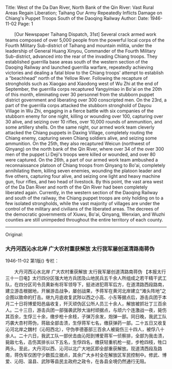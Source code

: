 Title: West of the Da Dan River, North Bank of the Qin River: Vast Rural Areas Regain Liberation; Taihang Our Army Repeatedly Inflicts Damage on Chiang's Puppet Troops South of the Daoqing Railway
Author:
Date: 1946-11-02
Page: 1

　　[Our Newspaper Taihang Dispatch, 31st] Several crack armed work teams composed of over 5,000 people from the powerful local corps of the Fourth Military Sub-district of Taihang and mountain militia, under the leadership of General Huang Xinyou, Commander of the Fourth Military Sub-district, advanced into the rear of the invading Chiang troops. They established guerrilla base areas south of the western section of the Daoqing Railway and launched guerrilla warfare, repeatedly achieving victories and dealing a fatal blow to the Chiang troops' attempt to establish a "beachhead" north of the Yellow River. Following the recapture of strongholds such as Xiaogao and Xiaodong west of Wu Zhi at the end of September, the guerrilla corps recaptured Yangyimiao in Bo'ai on the 20th of this month, eliminating over 30 personnel from the stubborn puppet district government and liberating over 300 conscripted men. On the 23rd, a part of the guerrilla corps attacked the stubborn stronghold of Dayou Village in Wu Zhi, engaging in a fierce battle with six companies of the stubborn enemy for one night, killing or wounding over 100, capturing over 30 alive, and seizing over 10 rifles, over 10,000 rounds of ammunition, and some artillery shells. On the same night, our armed work team cleverly attacked the Chiang puppets in Daxing Village, completely routing the Chiang enemy, capturing seven Chiang soldiers alive, and seizing some ammunition. On the 25th, they also recaptured Weicun (northwest of Qinyang) on the north bank of the Qin River, where over 34 of the over 300 men of the puppet Li Deji's troops were killed or wounded, and over 80 were captured. On the 26th, a part of our armed work team ambushed a reconnaissance platoon of Chiang troops from Qinyang to Bo'ai, completely annihilating them, killing seven enemies, wounding the platoon leader and five others, capturing four alive, and seizing one light and heavy machine gun, four rifles, and two head of livestock. By this point, the vast area west of the Da Dan River and north of the Qin River had been completely liberated again. Currently, in the western section of the Daoqing Railway and south of the railway, the Chiang puppet troops are only holding on to a few isolated strongholds, while the vast majority of villages are under the control of the military and civilians of the liberated areas. The decrees of the democratic governments of Xiuwu, Bo'ai, Qinyang, Wenxian, and Wuzhi counties are still unimpeded throughout the entire territory of each county.



<hr /> 

Original: 


### 大丹河西沁水北岸  广大农村重获解放  太行我军屡创道清路南蒋伪

1946-11-02
第1版()
专栏：

　　大丹河西沁水北岸
    广大农村重获解放
    太行我军屡创道清路南蒋伪
    【本报太行三十一日电】太行四分区强大地方兵团及山地民兵五千余人所组成之若干精干武工队，在四分区司令员黄新有将军领导下，挺进进犯蒋军后方，在道清路西段路南，建立游击根据地，开展游击战争，屡创战果，予蒋军在黄河北岸建立“滩头阵地”之企图以致命的打击。继九月底收复武陟以西之小高、小东等据点后，游击兵团于本月二十日将博爱阳邑庙收复，歼灭顽伪区公所人员三十余人，解放被抓壮丁三百余人。二十三日，游击兵团一部强袭武陟大油村顽据点，与顽六个连激战一夜，毙伤其百余，生俘三十余，缴步枪十余枝，子弹万余发，炮弹一部。同日晚，我武工队巧袭大杏村蒋伪，蒋敌全部击溃，生俘蒋军七名，缴获弹药一部。二十五日又收复沁河北岸之魏村（沁阳西北），守伪李德基部三百余人被毙伤三十四人，被俘八十余人。二十六日，我武工队一部伏击由沁阳到博爱蒋军一侦察排，全部为我击溃，毙敌七名，击伤其排长以下五名，生俘四名，缴获轻重机枪一挺，步枪四枝，牲口两头。至此，大丹河以西、沁河以北广大地区即全部重获解放。现道清西段及路南，蒋伪军仅困守少数孤立据点，其余广大乡村全在解放区军民控制中。修武、博爱、沁阳、温县、武陟等县民主政府之政令，在各县全境仍然通行无阻。
